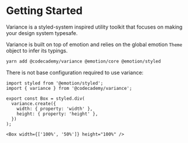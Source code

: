 # Getting Started

Variance is a styled-system inspired utility toolkit that focuses on making your design system typesafe.

Variance is built on top of emotion and relies on the global emotion `Theme` object to infer its typings.

```sh
yarn add @codecademy/variance @emotion/core @emotion/styled
```

There is not base configuration required to use variance:

```tsx
import styled from '@emotion/styled';
import { variance } from '@codecademy/variance';

export const Box = styled.div(
  variance.create({
    width: { property: 'width' },
    height: { property: 'height' },
  })
);
```

```tsx
<Box width={['100%', '50%']} height="100%" />
```
